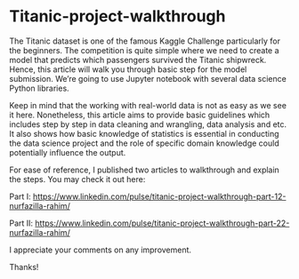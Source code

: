 # Titanic-project-walkthrough

The Titanic dataset is one of the famous Kaggle Challenge particularly for the beginners. The competition is quite simple where we need to create a model that predicts which passengers survived the Titanic shipwreck. Hence, this article will walk you through basic step for the model submission. We’re going to use Jupyter notebook with several data science Python libraries.

Keep in mind that the working with real-world data is not as easy as we see it here. Nonetheless, this article aims to provide basic guidelines which includes step by step in data cleaning and wrangling, data analysis and etc. It also shows how basic knowledge of statistics is essential in conducting the data science project and the role of specific domain knowledge could potentially influence the output.

For ease of reference, I published two articles to walkthrough and explain the steps. You may check it out here:

Part I: https://www.linkedin.com/pulse/titanic-project-walkthrough-part-12-nurfazilla-rahim/

Part II: https://www.linkedin.com/pulse/titanic-project-walkthrough-part-22-nurfazilla-rahim/

I appreciate your comments on any improvement.

Thanks!
